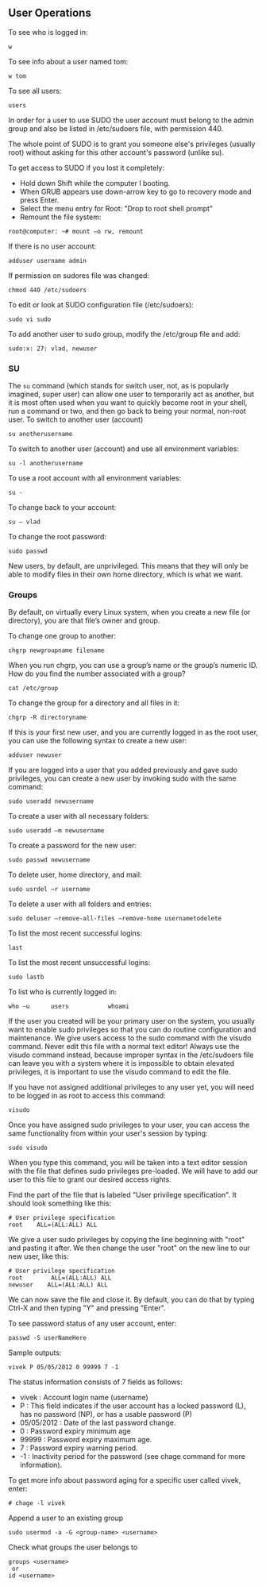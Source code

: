 ## User Operations
To see who is logged in:
```
w
```
To see info about a user named tom:
```
w tom
```
To see all users:
```
users
```
In order for a user to use SUDO the user account must belong to the admin group and also be listed in /etc/sudoers file, with permission 440. 

The whole point of SUDO is to grant you someone else's privileges (usually root) without asking for this other account's password (unlike su).

To get access to SUDO if you lost it completely:
- Hold down Shift while the computer I booting.
- When GRUB appears use down-arrow key to go to recovery mode and press Enter. 
- Select the menu entry for Root: "Drop to root shell prompt"
- Remount the file system: 
```
root@computer: ~# mount –o rw, remount
```
If there is no user account:
```
adduser username admin
```
If permission on sudores file was changed:
```
chmod 440 /etc/sudoers
```
To edit or look at SUDO configuration file (/etc/sudoers):
```
sudo vi sudo
```
To add another user to sudo group, modify the /etc/group file and add:
```
sudo:x: 27: vlad, newuser
```

### SU
The `su` command (which stands for switch user, not, as is popularly imagined, super user) can allow
one user to temporarily act as another, but it is most often used when you want to quickly become
root in your shell, run a command or two, and then go back to being your normal, non-root user.
To switch to another user (account)
```
su anotherusername
```
To switch to another user (account) and use all environment variables:
```
su -l anotherusername
```
To use a root account with all environment variables:
```
su -
```
To change back to your account:
```
su – vlad
```
To change the root password:
```
sudo passwd
```
New users, by default, are unprivileged. This means that they will only be able to modify files in their own home directory, which is what we want.

### Groups
By default, on virtually every Linux system, when you create a new file (or directory), you are that file’s owner and group.

To change one group to another:
```
chgrp newgroupname filename
```
When you run chgrp, you can use a group’s name or the group’s numeric ID. How do you find the number associated with a group?
```
cat /etc/group
```
To change the group for a directory and all files in it:
```
chgrp -R directoryname
```
If this is your first new user, and you are currently logged in as the root user, you can use the following syntax to create a new user:
```
adduser newuser
```
If you are logged into a user that you added previously and gave sudo privileges, you can create a new user by invoking sudo with the same command:
```
sudo useradd newusername	
```
To create a user with all necessary folders:
```
sudo useradd –m newusername
```
To create a password for the new user:
```
sudo passwd newusername
```
To delete user, home directory, and mail:
```
sudo usrdel –r username
```
To delete a user with all folders and entries:
```
sudo deluser –remove-all-files –remove-home usernametodelete
```
To list the most recent successful logins:
```
last
```
To list the most recent unsuccessful logins:
```
sudo lastb
```
To list who is currently logged in:
```
who –u		users			whoami
```
If the user you created will be your primary user on the system, you usually want to enable sudo privileges so that you can do routine configuration and maintenance. We give users access to the sudo command with the visudo command. Never edit this file with a normal text editor! Always use the visudo command instead, because improper syntax in the /etc/sudoers file can leave you with a system where it is impossible to obtain elevated privileges, it is important to use the visudo command to edit the file.

If you have not assigned additional privileges to any user yet, you will need to be logged in as root to access this command:
```
visudo
```
Once you have assigned sudo privileges to your user, you can access the same functionality from within your user's session by typing:
```
sudo visudo
```
When you type this command, you will be taken into a text editor session with the file that defines sudo privileges pre-loaded. We will have to add our user to this file to grant our desired access rights.

Find the part of the file that is labeled "User privilege specification". It should look something like this:
```
# User privilege specification
root    ALL=(ALL:ALL) ALL
```
We give a user sudo privileges by copying the line beginning with "root" and pasting it after. We then change the user "root" on the new line to our new user, like this:
```
# User privilege specification
root        ALL=(ALL:ALL) ALL
newuser    ALL=(ALL:ALL) ALL
```
We can now save the file and close it. By default, you can do that by typing Ctrl-X and then typing "Y" and pressing "Enter".

To see password status of any user account, enter:
```
passwd -S userNameHere
```
Sample outputs:
```
vivek P 05/05/2012 0 99999 7 -1
```
The status information consists of 7 fields as follows:
- vivek : Account login name (username)
- P : This field indicates if the user account has a locked password (L), has no password (NP), or has a usable password (P)
- 05/05/2012 : Date of the last password change.
- 0 : Password expiry minimum age
- 99999 : Password expiry maximum age.
- 7 : Password expiry warning period.
- -1 : Inactivity period for the password (see chage command for more information).

To get more info about password aging for a specific user called vivek, enter:
```
# chage -l vivek
```
Append a user to an existing group
```
sudo usermod -a -G <group-name> <username>
```
Check what groups the user belongs to
```
groups <username>
 or
id <username>
```
